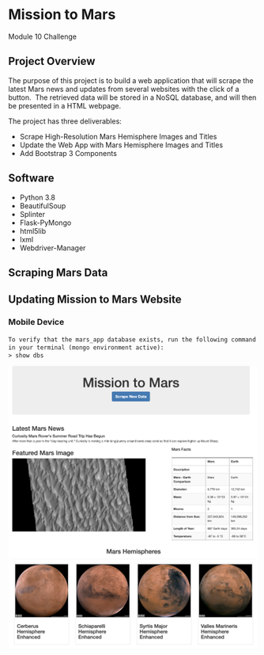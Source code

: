 # Mission to Mars
Module 10 Challenge

## Project Overview
The purpose of this project is to build a web application that will scrape the latest Mars news and updates from several websites with the click of a button.  The retrieved data will be stored in a NoSQL database, and will then be presented in a HTML webpage.

The project has three deliverables:
- Scrape High-Resolution Mars Hemisphere Images and Titles
- Update the Web App with Mars Hemisphere Images and Titles
- Add Bootstrap 3 Components


## Software
- Python 3.8
- BeautifulSoup
- Splinter
- Flask-PyMongo
- html5lib
- lxml
- Webdriver-Manager


## Scraping Mars Data

## Updating Mission to Mars Website

### Mobile Device

```
To verify that the mars_app database exists, run the following command in your terminal (mongo environment active):
> show dbs
```
![fig1](https://github.com/retroxsky06/Mission-to-Mars/blob/main/Mars_site.png)
![fig2](https://github.com/retroxsky06/Mission-to-Mars/blob/main/Mars_hemispheres.png)





